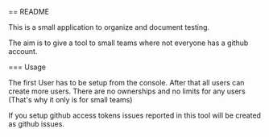 == README

This is a small application to organize and document testing.

The aim is to give a tool to small teams where not everyone has a github account.

=== Usage

The first User has to be setup from the console. After that all users can create more users. There are no ownerships and no limits for any users (That's why it only is for small teams)

If you setup github access tokens issues reported in this tool will be created as github issues.
